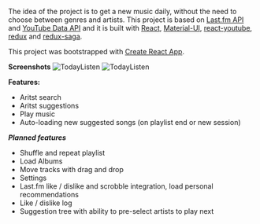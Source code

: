 The idea of the project is to get a new music daily, without the need to choose between genres and artists.
This project is based on [Last.fm API](https://www.last.fm/api) and [YouTube Data API](https://developers.google.com/youtube/v3) and it is built with [React](https://facebook.github.io/react), 
[Material-UI](http://www.material-ui.com/), [react-youtube](https://github.com/troybetz/react-youtube), [redux](https://github.com/reactjs/redux) and [redux-saga](https://github.com/redux-saga/redux-saga).

This project was bootstrapped with [Create React App](https://github.com/facebookincubator/create-react-app).

**Screenshots**
![TodayListen](https://cloud.githubusercontent.com/assets/11088992/21546452/e6893118-cdef-11e6-84f2-caa6ad47e271.png)
![TodayListen](https://cloud.githubusercontent.com/assets/11088992/21546481/0fac43f0-cdf0-11e6-950f-52ecc8af4264.png)

**Features:**
- Aritst search
- Aritst suggestions
- Play music
- Auto-loading new suggested songs (on playlist end or new session)

***Planned features***
- Shuffle and repeat playlist
- Load Albums
- Move tracks with drag and drop
- Settings
- Last.fm like / dislike and scrobble integration, load personal recommendations
- Like / dislike log
- Suggestion tree with ability to pre-select artists to play next